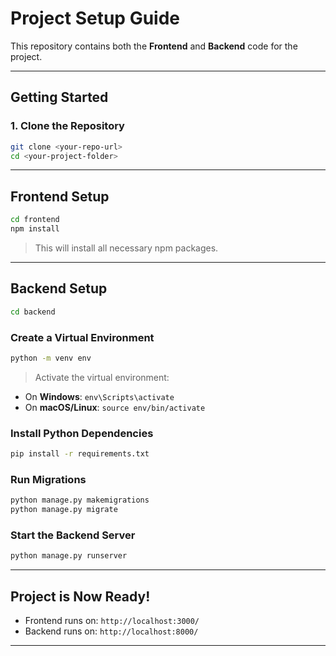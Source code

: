 # Project Setup Guide

This repository contains both the **Frontend** and **Backend** code for the project.

---

## Getting Started

### 1. Clone the Repository

```bash
git clone <your-repo-url>
cd <your-project-folder>
```

---

## Frontend Setup

```bash
cd frontend
npm install
```

> This will install all necessary npm packages.

---

##  Backend Setup

```bash
cd backend
```

### Create a Virtual Environment

```bash
python -m venv env
```

> Activate the virtual environment:
- On **Windows**: `env\Scripts\activate`
- On **macOS/Linux**: `source env/bin/activate`

### Install Python Dependencies

```bash
pip install -r requirements.txt
```

### Run Migrations

```bash
python manage.py makemigrations
python manage.py migrate
```

### Start the Backend Server

```bash
python manage.py runserver
```

---

## Project is Now Ready!

- Frontend runs on: `http://localhost:3000/`
- Backend runs on: `http://localhost:8000/`

---

